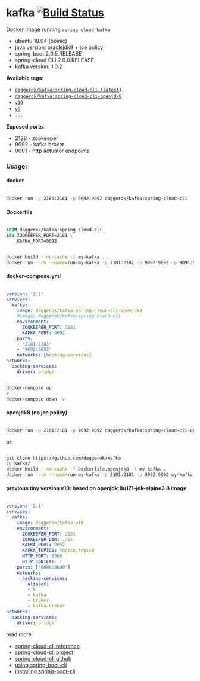 # kafka [![Build Status](https://travis-ci.org/daggerok/kafka.svg?branch=spring-cloud-cli-openjdk8)](https://travis-ci.org/daggerok/kafka)
[Docker image](https://hub.docker.com/r/daggerok/kafka/) running `spring cloud kafka`

- ubuntu 18.04 (boinic)
- java version: oraclejdk8 + jce policy
- spring-boot 2.0.5.RELEASE
- spring-cloud CLI 2.0.0.RELEASE
- kafka version: 1.0.2

**Available tags**:

- [`daggerok/kafka:spring-cloud-cli (latest)`](https://github.com/daggerok/kafka/blob/master/Dockerfile)
- [`daggerok/kafka:spring-cloud-cli-openjdk8`](https://github.com/daggerok/kafka/blob/spring-cloud-cli-openjdk8/Dockerfile)
- [`v10`](https://github.com/daggerok/kafka/blob/v10/Dockerfile)
- [`v9`](https://github.com/daggerok/kafka/blob/v9/Dockerfile)
- `...`

**Exposed ports**:

- 2128 - zookeeper
- 9092 - kafka broker
- 9091 - http actuator endpoints

### Usage:

#### docker

```bash

docker run -p 2181:2181 -p 9092:9092 daggerok/kafka:spring-cloud-cli

```

#### Dockerfile

```dockerfile

FROM daggerok/kafka:spring-cloud-cli
ENV ZOOKEEPER_PORT=2181 \
    KAFKA_PORT=9092

```

```bash

docker build --no-cache -t my-kafka .
docker run --rm --name=run-my-kafka -p 2181:2181 -p 9092:9092 -p 9091:9091 my-kafka

```

#### docker-compose.yml

```yaml

version: '2.1'
services:
  kafka:
    image: daggerok/kafka:spring-cloud-cli-openjdk8
    #image: daggerok/kafka:spring-cloud-cli
    environment:
      ZOOKEEPER_PORT: 2181
      KAFKA_PORT: 9092
    ports:
    - '2181:2181'
    - '9092:9092'
    networks: [backing-services]
networks:
  backing-services:
    driver: bridge

```

```bash

docker-compose up
# ...
docker-compose down -v

```

#### openjdk8 (no jce policy)

```bash

docker run -p 2181:2181 -p 9092:9092 daggerok/kafka:spring-cloud-cli-openjdk8

```

or:

```bash

git clone https://github.com/daggerok/kafka
cd kafka/
docker build --no-cache -f Dockerfile.openjdk8 -t my-kafka .
docker run --rm --name=run-my-kafka -p 2181:2181 -p 9092:9092 my-kafka

```

#### previous tiny version v10: based on openjdk:8u171-jdk-alpine3.8 image

```yaml

version: '2.1'
services:
  kafka:
    image: daggerok/kafka:v10
    environment:
      ZOOKEEPER_PORT: 2181
      ZOOKEEPER_DIR: ./zk
      KAFKA_PORT: 9092
      KAFKA_TOPICS: topicA,topicB
      HTTP_PORT: 8080
      HTTP_CONTEXT: /
    ports: ['8080:8080']
    networks:
      backing-services:
        aliases:
        - k
        - kafka
        - broker
        - kafka-broker
networks:
  backing-services:
    driver: bridge

```

read more:

- [spring-cloud-cli reference](http://cloud.spring.io/spring-cloud-static/spring-cloud-cli/1.4.0.RELEASE/single/spring-cloud-cli.html)
- [spring-cloud-cli project](https://cloud.spring.io/spring-cloud-cli/)
- [spring-cloud-cli github](https://github.com/spring-cloud/spring-cloud-cli/tree/master/docs/src/main/asciidoc)
- [using spring-boot-cli](https://docs.spring.io/spring-boot/docs/current/reference/html/cli-using-the-cli.html)
- [installing spring-boot-cli](https://docs.spring.io/spring-boot/docs/current/reference/html/getting-started-installing-spring-boot.html)
